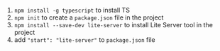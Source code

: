 1. ``npm install -g typescript`` to install TS
2. ``npm init`` to create a ``package.json`` file in the project
3. ``npm install --save-dev lite-server`` to install Lite Server tool in the project
4. add ``"start": "lite-server"`` to ``package.json`` file